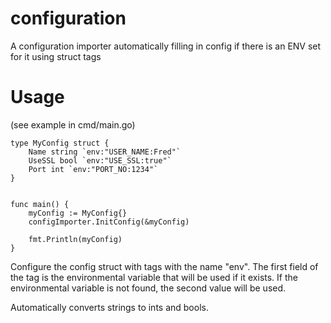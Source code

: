# configuration
A configuration importer automatically filling in config if there is an ENV set for it using struct tags

# Usage
(see example in cmd/main.go)
```
type MyConfig struct {
    Name string `env:"USER_NAME:Fred"`
    UseSSL bool `env:"USE_SSL:true"`
    Port int `env:"PORT_NO:1234"`
}


func main() {
    myConfig := MyConfig{}
    configImporter.InitConfig(&myConfig)

    fmt.Println(myConfig)
}
```

Configure the config struct with tags with the name "env".
The first field of the tag is the environmental variable that will be used if it exists.
If the environmental variable is not found, the second value will be used.

Automatically converts strings to ints and bools.



